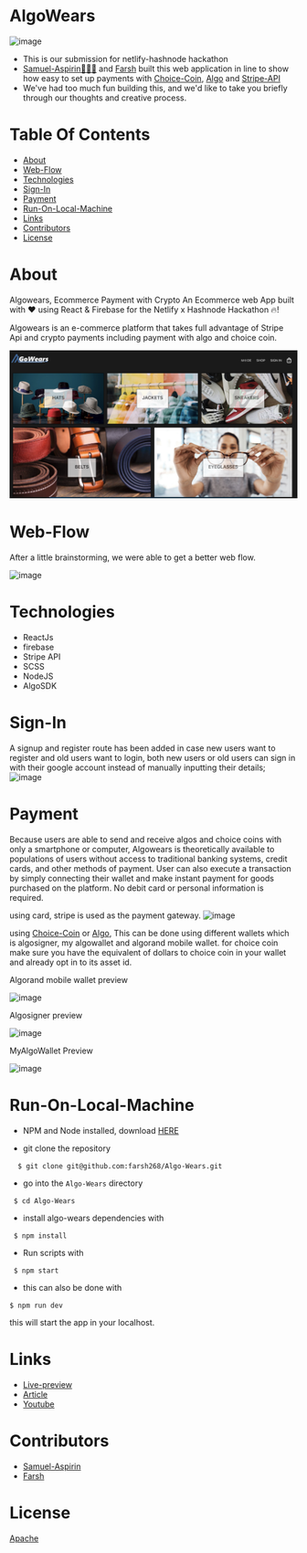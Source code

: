 # AlgoWears

![image](https://github.com/farsh268/Algo-Wears/blob/master/src/assets/algowear.gif)

- This is our submission for netlify-hashnode hackathon
- [Samuel-Aspirin👨🏼‍🍳](mailto:samuellyworld@gmail.com) and [Farsh](mailto:adetonafashola@gmail.com) built this web application in line to show how easy to set up payments with [Choice-Coin](https://choice-coin.com/), [Algo](https://www.algorand.com/) and [Stripe-API](https://stripe.com/docs/api)
- We've had too much fun building this, and we'd like to take you briefly through our thoughts and creative process.


Table Of Contents
=================

<!--ts-->
* [About](#About)
* [Web-Flow](#Web-Flow)
* [Technologies](#Technologies)
* [Sign-In](#Sign-In)
* [Payment](#Payment)
* [Run-On-Local-Machine](#Run-On-Local-Machine)
* [Links](#Links)
* [Contributors](#Contributors)
* [License](#License)
<!--te-->


About
============
Algowears, Ecommerce Payment with Crypto
An Ecommerce web App built with ❤️ using React & Firebase for the Netlify x Hashnode Hackathon 🔥!

Algowears is an e-commerce platform that takes full advantage of Stripe Api and crypto payments including payment with algo and choice coin.

![image](https://github.com/Samuellyworld/Algo-Wears/blob/master/src/assets/homepage.png)



Web-Flow
============
After a little brainstorming, we were able to get a better web flow.

![image](https://cdn.hashnode.com/res/hashnode/image/upload/v1645952792213/YloJeOnX3.png)

Technologies
============
* ReactJs
* firebase
* Stripe API
* SCSS
* NodeJS
* AlgoSDK

Sign-In
============
A signup and register route has been added in case new users want to register and old users want to  login, both new users or old users can sign in with their google account instead of manually inputting their details;
![image](https://gateway.pinata.cloud/ipfs/QmbfumJtqpSKQBwA2GawDi2sXmwLcpYR48PEWQEMwQ5Sp7)

Payment
============
Because users are able to send and receive algos and choice coins with only a smartphone or computer, Algowears is theoretically available to populations of users without access to traditional banking systems, credit cards, and other methods of payment. User can also execute a transaction by simply connecting their wallet and make instant payment for goods purchased on the platform. No debit card or personal information is required.

using card, stripe is used as the payment gateway.
![image](https://github.com/farsh268/Algo-Wears/blob/master/src/assets/strip.gif)

using [Choice-Coin](https://choice-coin.com/) or [Algo](https://www.algorand.com/), This can be done using different wallets which is algosigner, my algowallet and algorand mobile wallet. for choice coin make sure you have the equivalent of dollars to choice coin in your wallet and already opt in to its asset id.

Algorand mobile wallet preview

![image](https://github.com/farsh268/Algo-Wears/blob/master/src/assets/algomobile.gif)

Algosigner preview

![image](https://github.com/farsh268/Algo-Wears/blob/master/src/assets/algosigner.gif)

MyAlgoWallet Preview

![image](https://github.com/farsh268/Algo-Wears/blob/master/src/assets/myalgowallet.gif)

Run-On-Local-Machine
============

* NPM and Node installed, download [HERE](https://phoenixnap.com/kb/install-node-js-npm-on-windows)


* git clone the repository

```
  $ git clone git@github.com:farsh268/Algo-Wears.git
```
* go into the `Algo-Wears` directory

```
 $ cd Algo-Wears
```
* install algo-wears dependencies with

```
 $ npm install
```

* Run scripts with

```
 $ npm start
```

* this can also be done with

```
$ npm run dev
```
this will start the app in your localhost.

Links
============
- [Live-preview](https://algowears.netlify.app/)
- [Article]()
- [Youtube]()


Contributors
============
- [Samuel-Aspirin](mailto:samuellyworld@gmail.com)
- [Farsh](mailto:adetonafashola@gmail.com)

License
===========
[Apache]()





